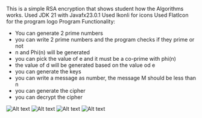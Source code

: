 This is a simple RSA encryption that shows student how the Algorithms works.
Used JDK 21 with Javafx23.0.1
Used Ikonli for icons
Used FlatIcon for the program logo
Program Functionality:
- You can generate 2 prime numbers
- you can write 2 prime numbers and the program checks if they prime or not
- n and Phi(n) will be generated
- you can pick the value of e and it must be a co-prime with phi(n)
- the value of d will be generated based on the value od e
- you can generate the keys
- you can write a message as number, the message M should be less than n
- you can generate the cipher
- you can decrypt the cipher


![Alt text](screenshots/screenshot-1.png)
![Alt text](screenshots/screenshot-2.png)
![Alt text](screenshots/screenshot-3.png)
![Alt text](screenshots/screenshot-4.png)
